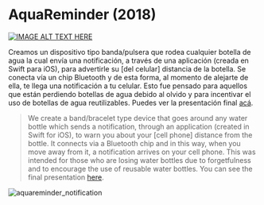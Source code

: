 # AquaReminder (2018)
[![IMAGE ALT TEXT HERE](https://img.youtube.com/vi/XyO3zd0ylPY/0.jpg)](https://www.youtube.com/watch?v=XyO3zd0ylPY)


Creamos un dispositivo tipo banda/pulsera que rodea cualquier botella de agua la cual envía una notificación, a través de una aplicación (creada en Swift para iOS), para advertirle su [del celular] distancia de la botella. Se conecta vía un chip Bluetooth y de esta forma, al momento de alejarte de ella, te llega una notificación a tu celular. Esto fue pensado para aquellos que están perdiendo botellas de agua debido al olvido y para incentivar el uso de botellas de agua reutilizables. Puedes ver la presentación final [acá](https://docs.google.com/presentation/d/1S9lG-BHMNW7pRh_-7aqMXDQemECnxmbD-lb3Hkzr5AE/edit#slide=id.g49904f6488_0_0).

> We create a band/bracelet type device that goes around any water bottle which sends a notification, through an application (created in Swift for iOS), to warn you about your [cell phone] distance from the bottle. It connects via a Bluetooth chip and in this way, when you move away from it, a notification arrives on your cell phone. This was intended for those who are losing water bottles due to forgetfulness and to encourage the use of reusable water bottles. You can see the final presentation [here](https://docs.google.com/presentation/d/1S9lG-BHMNW7pRh_-7aqMXDQemECnxmbD-lb3Hkzr5AE/edit#slide=id.g49904f6488_0_0).

![aquareminder_notification](https://user-images.githubusercontent.com/31099183/116834431-0dc94f00-ab8c-11eb-9b2f-bc127a40ce66.jpg)

